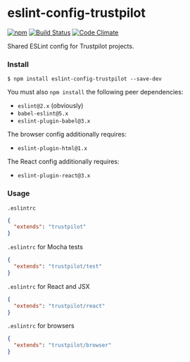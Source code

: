 # eslint-config-trustpilot

[![npm](https://img.shields.io/npm/v/eslint-config-trustpilot.svg)](https://www.npmjs.com/package/eslint-config-trustpilot)
[![Build Status](https://travis-ci.org/trustpilot/node-eslint-config.svg?branch=master)](https://travis-ci.org/trustpilot/node-eslint-config)
[![Code Climate](https://codeclimate.com/github/trustpilot/node-eslint-config/badges/gpa.svg)](https://codeclimate.com/github/trustpilot/node-eslint-config)

Shared ESLint config for Trustpilot projects.

### Install
```
$ npm install eslint-config-trustpilot --save-dev
```

You must also `npm install` the following peer dependencies:
- `eslint@2.x` (obviously)
- `babel-eslint@5.x`
- `eslint-plugin-babel@3.x`

The browser config additionally requires:
- `eslint-plugin-html@1.x`

The React config additionally requires:
- `eslint-plugin-react@3.x`

### Usage
`.eslintrc`
```json
{
  "extends": "trustpilot"
}
```

`.eslintrc` for Mocha tests
```json
{
  "extends": "trustpilot/test"
}
```

`.eslintrc` for React and JSX
```json
{
  "extends": "trustpilot/react"
}
```

`.eslintrc` for browsers
```json
{
  "extends": "trustpilot/browser"
}
```
